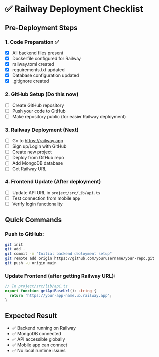 # ✅ Railway Deployment Checklist

## Pre-Deployment Steps

### 1. **Code Preparation** ✅
- [x] All backend files present
- [x] Dockerfile configured for Railway
- [x] railway.toml created
- [x] requirements.txt updated
- [x] Database configuration updated
- [x] .gitignore created

### 2. **GitHub Setup** (Do this now)
- [ ] Create GitHub repository
- [ ] Push your code to GitHub
- [ ] Make repository public (for easier Railway deployment)

### 3. **Railway Deployment** (Next)
- [ ] Go to https://railway.app
- [ ] Sign up/Login with GitHub
- [ ] Create new project
- [ ] Deploy from GitHub repo
- [ ] Add MongoDB database
- [ ] Get Railway URL

### 4. **Frontend Update** (After deployment)
- [ ] Update API URL in `project/src/lib/api.ts`
- [ ] Test connection from mobile app
- [ ] Verify login functionality

## Quick Commands

### Push to GitHub:
```bash
git init
git add .
git commit -m "Initial backend deployment setup"
git remote add origin https://github.com/yourusername/your-repo.git
git push -u origin main
```

### Update Frontend (after getting Railway URL):
```typescript
// In project/src/lib/api.ts
export function getApiBaseUrl(): string {
  return 'https://your-app-name.up.railway.app';
}
```

## Expected Result
- ✅ Backend running on Railway
- ✅ MongoDB connected
- ✅ API accessible globally
- ✅ Mobile app can connect
- ✅ No local runtime issues
